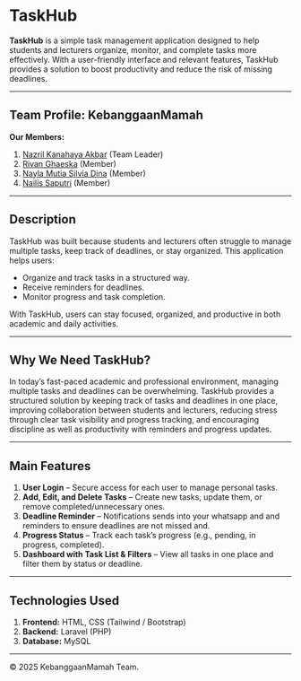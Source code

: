 <p align="justify">

# TaskHub

**TaskHub** is a simple task management application designed to help students and lecturers organize, monitor, and complete tasks more effectively. With a user-friendly interface and relevant features, TaskHub provides a solution to boost productivity and reduce the risk of missing deadlines.

---

## Team Profile: **KebanggaanMamah**

**Our Members:**  
1. [Nazril Kanahaya Akbar](https://github.com/nazrilka) (Team Leader)  
2. [Rivan Ghaeska](https://github.com/ghaezka) (Member)  
3. [Nayla Mutia Silvia Dina](https://github.com/na94605) (Member)  
4. [Nailis Saputri](https://github.com/Nailissaputri) (Member)  

---

## Description

TaskHub was built because students and lecturers often struggle to manage multiple tasks, keep track of deadlines, or stay organized. This application helps users:  

- Organize and track tasks in a structured way.  
- Receive reminders for deadlines.  
- Monitor progress and task completion.  

With TaskHub, users can stay focused, organized, and productive in both academic and daily activities.

---

## Why We Need TaskHub?  
In today’s fast-paced academic and professional environment, managing multiple tasks and deadlines can be overwhelming. TaskHub provides a structured solution by keeping track of tasks and deadlines in one place, improving collaboration between students and lecturers, reducing stress through clear task visibility and progress tracking, and encouraging discipline as well as productivity with reminders and progress updates.  

--- 

## Main Features  

1. **User Login** – Secure access for each user to manage personal tasks.  
2. **Add, Edit, and Delete Tasks** – Create new tasks, update them, or remove completed/unnecessary ones.  
3. **Deadline Reminder** – Notifications sends into your whatsapp and and reminders to ensure deadlines are not missed and.  
4. **Progress Status** – Track each task’s progress (e.g., pending, in progress, completed).  
5. **Dashboard with Task List & Filters** – View all tasks in one place and filter them by status or deadline.  

---

## Technologies Used

1. **Frontend:** HTML, CSS (Tailwind / Bootstrap)  
2. **Backend:** Laravel (PHP)  
3. **Database:** MySQL  

---
© 2025 KebanggaanMamah Team.

